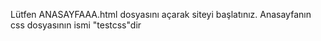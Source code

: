 Lütfen ANASAYFAAA.html dosyasını açarak siteyi başlatınız. Anasayfanın css dosyasının ismi "testcss"dir
